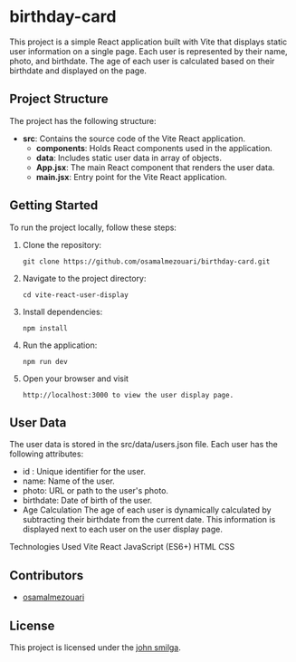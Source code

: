 # birthday-card

This project is a simple React application built with Vite that displays static user information on a single page. Each user is represented by their name, photo, and birthdate. The age of each user is calculated based on their birthdate and displayed on the page.

## Project Structure

The project has the following structure:

- **src**: Contains the source code of the Vite React application.
  - **components**: Holds React components used in the application.
  - **data**: Includes static user data in array of objects.
  - **App.jsx**: The main React component that renders the user data.
  - **main.jsx**: Entry point for the Vite React application.

## Getting Started

To run the project locally, follow these steps:

1. Clone the repository:

   ```
   git clone https://github.com/osamalmezouari/birthday-card.git

   ```
2. Navigate to the project directory:

    ```
    cd vite-react-user-display
    ```
3. Install dependencies:   
    ```
    npm install
    ```
4. Run the application:
    ```
    npm run dev

5. Open your browser and visit 
    ```
    http://localhost:3000 to view the user display page. 
    ```
## User Data
The user data is stored in the src/data/users.json file. Each user has the following attributes:

- id : Unique identifier for the user.
- name: Name of the user.
- photo: URL or path to the user's photo.
- birthdate: Date of birth of the user.
- Age Calculation
The age of each user is dynamically calculated by subtracting their birthdate from the current date. This information is displayed next to each user on the user display page.

Technologies Used
Vite
React
JavaScript (ES6+)
HTML
CSS

## Contributors

- [osamalmezouari](https://github.com/osamalmezouari)

## License

This project is licensed under the [john smilga](https://github.com/john-smilga).